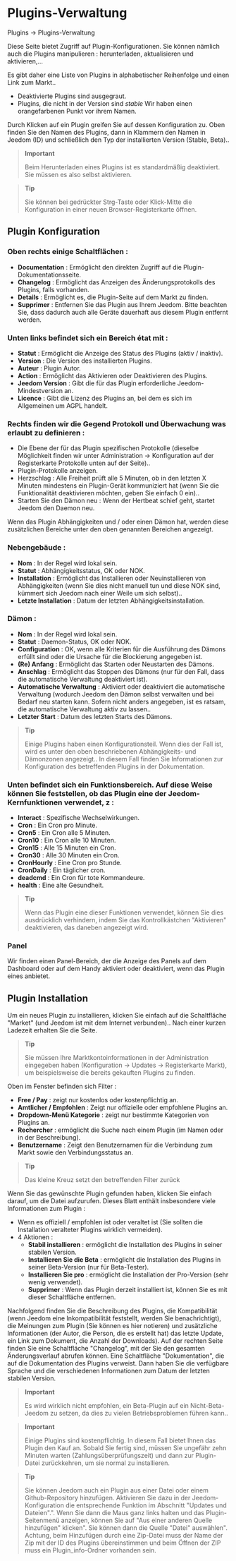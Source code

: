 # Plugins-Verwaltung
Plugins → Plugins-Verwaltung

Diese Seite bietet Zugriff auf Plugin-Konfigurationen.
Sie können nämlich auch die Plugins manipulieren : herunterladen, aktualisieren und aktivieren,…

Es gibt daher eine Liste von Plugins in alphabetischer Reihenfolge und einen Link zum Markt..
- Deaktivierte Plugins sind ausgegraut.
- Plugins, die nicht in der Version sind *stable* Wir haben einen orangefarbenen Punkt vor ihrem Namen.

Durch Klicken auf ein Plugin greifen Sie auf dessen Konfiguration zu. Oben finden Sie den Namen des Plugins, dann in Klammern den Namen in Jeedom (ID) und schließlich den Typ der installierten Version (Stable, Beta)..

> **Important**
>
> Beim Herunterladen eines Plugins ist es standardmäßig deaktiviert. Sie müssen es also selbst aktivieren.

> **Tip**
>
> Sie können bei gedrückter Strg-Taste oder Klick-Mitte die Konfiguration in einer neuen Browser-Registerkarte öffnen.

## Plugin Konfiguration

### Oben rechts einige Schaltflächen :

- **Documentation** : Ermöglicht den direkten Zugriff auf die Plugin-Dokumentationsseite.
- **Changelog** : Ermöglicht das Anzeigen des Änderungsprotokolls des Plugins, falls vorhanden.
- **Details** : Ermöglicht es, die Plugin-Seite auf dem Markt zu finden.
- **Supprimer** : Entfernen Sie das Plugin aus Ihrem Jeedom. Bitte beachten Sie, dass dadurch auch alle Geräte dauerhaft aus diesem Plugin entfernt werden.

### Unten links befindet sich ein Bereich **état** mit :

- **Statut** : Ermöglicht die Anzeige des Status des Plugins (aktiv / inaktiv).
- **Version** : Die Version des installierten Plugins.
- **Auteur** : Plugin Autor.
- **Action** : Ermöglicht das Aktivieren oder Deaktivieren des Plugins.
- **Jeedom Version** : Gibt die für das Plugin erforderliche Jeedom-Mindestversion an.
- **Licence** : Gibt die Lizenz des Plugins an, bei dem es sich im Allgemeinen um AGPL handelt.

### Rechts finden wir die Gegend **Protokoll und Überwachung** was erlaubt zu definieren :

- Die Ebene der für das Plugin spezifischen Protokolle (dieselbe Möglichkeit finden wir unter Administration → Konfiguration auf der Registerkarte Protokolle unten auf der Seite)..
- Plugin-Protokolle anzeigen.
- Herzschlag : Alle Freiheit prüft alle 5 Minuten, ob in den letzten X Minuten mindestens ein Plugin-Gerät kommuniziert hat (wenn Sie die Funktionalität deaktivieren möchten, geben Sie einfach 0 ein)..
- Starten Sie den Dämon neu : Wenn der Hertbeat schief geht, startet Jeedom den Daemon neu.

Wenn das Plugin Abhängigkeiten und / oder einen Dämon hat, werden diese zusätzlichen Bereiche unter den oben genannten Bereichen angezeigt.

### Nebengebäude :

- **Nom** : In der Regel wird lokal sein.
- **Statut** : Abhängigkeitsstatus, OK oder NOK.
- **Installation** : Ermöglicht das Installieren oder Neuinstallieren von Abhängigkeiten (wenn Sie dies nicht manuell tun und diese NOK sind, kümmert sich Jeedom nach einer Weile um sich selbst)..
- **Letzte Installation** : Datum der letzten Abhängigkeitsinstallation.

### Dämon :

- **Nom** : In der Regel wird lokal sein.
- **Statut** : Daemon-Status, OK oder NOK.
- **Configuration** : OK, wenn alle Kriterien für die Ausführung des Dämons erfüllt sind oder die Ursache für die Blockierung angegeben ist.
- **(Re) Anfang** : Ermöglicht das Starten oder Neustarten des Dämons.
- **Anschlag** : Ermöglicht das Stoppen des Dämons (nur für den Fall, dass die automatische Verwaltung deaktiviert ist).
- **Automatische Verwaltung** : Aktiviert oder deaktiviert die automatische Verwaltung (wodurch Jeedom den Dämon selbst verwalten und bei Bedarf neu starten kann. Sofern nicht anders angegeben, ist es ratsam, die automatische Verwaltung aktiv zu lassen..
- **Letzter Start** : Datum des letzten Starts des Dämons.

> **Tip**
>
> Einige Plugins haben einen Konfigurationsteil. Wenn dies der Fall ist, wird es unter den oben beschriebenen Abhängigkeits- und Dämonzonen angezeigt..
> In diesem Fall finden Sie Informationen zur Konfiguration des betreffenden Plugins in der Dokumentation.

### Unten befindet sich ein Funktionsbereich. Auf diese Weise können Sie feststellen, ob das Plugin eine der Jeedom-Kernfunktionen verwendet, z :

- **Interact** : Spezifische Wechselwirkungen.
- **Cron** : Ein Cron pro Minute.
- **Cron5** : Ein Cron alle 5 Minuten.
- **Cron10** : Ein Cron alle 10 Minuten.
- **Cron15** : Alle 15 Minuten ein Cron.
- **Cron30** : Alle 30 Minuten ein Cron.
- **CronHourly** : Eine Cron pro Stunde.
- **CronDaily** : Ein täglicher cron.
- **deadcmd** : Ein Cron für tote Kommandeure.
- **health** : Eine alte Gesundheit.

> **Tip**
>
> Wenn das Plugin eine dieser Funktionen verwendet, können Sie dies ausdrücklich verhindern, indem Sie das Kontrollkästchen &quot;Aktivieren&quot; deaktivieren, das daneben angezeigt wird.

### Panel

Wir finden einen Panel-Bereich, der die Anzeige des Panels auf dem Dashboard oder auf dem Handy aktiviert oder deaktiviert, wenn das Plugin eines anbietet.

## Plugin Installation

Um ein neues Plugin zu installieren, klicken Sie einfach auf die Schaltfläche &quot;Market&quot; (und Jeedom ist mit dem Internet verbunden).. Nach einer kurzen Ladezeit erhalten Sie die Seite.

> **Tip**
>
> Sie müssen Ihre Marktkontoinformationen in der Administration eingegeben haben (Konfiguration → Updates → Registerkarte Markt), um beispielsweise die bereits gekauften Plugins zu finden.

Oben im Fenster befinden sich Filter :
- **Free / Pay** : zeigt nur kostenlos oder kostenpflichtig an.
- **Amtlicher / Empfohlen** : Zeigt nur offizielle oder empfohlene Plugins an.
- **Dropdown-Menü Kategorie** : zeigt nur bestimmte Kategorien von Plugins an.
- **Rechercher** : ermöglicht die Suche nach einem Plugin (im Namen oder in der Beschreibung).
- **Benutzername** : Zeigt den Benutzernamen für die Verbindung zum Markt sowie den Verbindungsstatus an.

> **Tip**
>
> Das kleine Kreuz setzt den betreffenden Filter zurück

Wenn Sie das gewünschte Plugin gefunden haben, klicken Sie einfach darauf, um die Datei aufzurufen. Dieses Blatt enthält insbesondere viele Informationen zum Plugin :

- Wenn es offiziell / empfohlen ist oder veraltet ist (Sie sollten die Installation veralteter Plugins wirklich vermeiden).
- 4 Aktionen :
    - **Stabil installieren** : ermöglicht die Installation des Plugins in seiner stabilen Version.
    - **Installieren Sie die Beta** : ermöglicht die Installation des Plugins in seiner Beta-Version (nur für Beta-Tester).
    - **Installieren Sie pro** : ermöglicht die Installation der Pro-Version (sehr wenig verwendet).
    - **Supprimer** : Wenn das Plugin derzeit installiert ist, können Sie es mit dieser Schaltfläche entfernen.

Nachfolgend finden Sie die Beschreibung des Plugins, die Kompatibilität (wenn Jeedom eine Inkompatibilität feststellt, werden Sie benachrichtigt), die Meinungen zum Plugin (Sie können es hier notieren) und zusätzliche Informationen (der Autor, die Person, die es erstellt hat) das letzte Update, ein Link zum Dokument, die Anzahl der Downloads). Auf der rechten Seite finden Sie eine Schaltfläche &quot;Changelog&quot;, mit der Sie den gesamten Änderungsverlauf abrufen können. Eine Schaltfläche &quot;Dokumentation&quot;, die auf die Dokumentation des Plugins verweist. Dann haben Sie die verfügbare Sprache und die verschiedenen Informationen zum Datum der letzten stabilen Version.

> **Important**
>
> Es wird wirklich nicht empfohlen, ein Beta-Plugin auf ein Nicht-Beta-Jeedom zu setzen, da dies zu vielen Betriebsproblemen führen kann..

> **Important**
>
> Einige Plugins sind kostenpflichtig. In diesem Fall bietet Ihnen das Plugin den Kauf an. Sobald Sie fertig sind, müssen Sie ungefähr zehn Minuten warten (Zahlungsüberprüfungszeit) und dann zur Plugin-Datei zurückkehren, um sie normal zu installieren.

> **Tip**
>
> Sie können Jeedom auch ein Plugin aus einer Datei oder einem Github-Repository hinzufügen. Aktivieren Sie dazu in der Jeedom-Konfiguration die entsprechende Funktion im Abschnitt "Updates und Dateien".". Wenn Sie dann die Maus ganz links halten und das Plugin-Seitenmenü anzeigen, können Sie auf "Aus einer anderen Quelle hinzufügen" klicken". Sie können dann die Quelle "Datei" auswählen". Achtung, beim Hinzufügen durch eine Zip-Datei muss der Name der Zip mit der ID des Plugins übereinstimmen und beim Öffnen der ZIP muss ein Plugin\_info-Ordner vorhanden sein.

